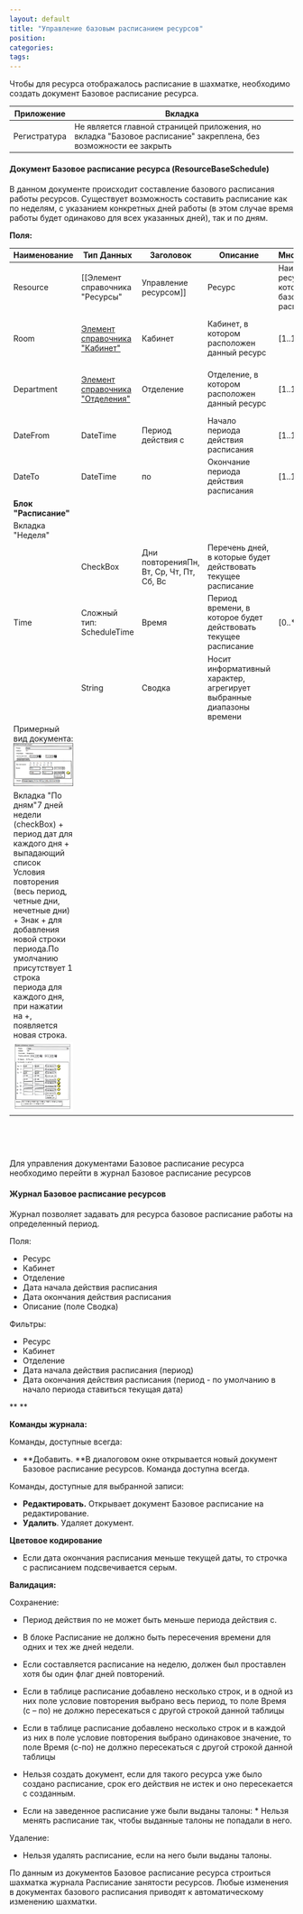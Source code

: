 ```yaml
---
layout: default
title: "Управление базовым расписанием ресурсов"
position: 
categories: 
tags: 
---
```


Чтобы для ресурса отображалось расписание в шахматке, необходимо создать документ Базовое расписание ресурса.

|Приложение|Вкладка|
|----------|-------|
|Регистратура|Не является главной страницей приложения, но вкладка "Базовое расписание" закреплена, без возможности ее закрыть|

#### Документ Базовое расписание ресурса (ResourceBaseSchedule)

В данном документе происходит составление базового расписания работы ресурсов. Существует возможность составить расписание как по неделям, с указанием конкретных дней работы (в этом случае время работы будет одинаково для всех указанных дней), так и по дням.

**Поля:**

|Наименование|Тип Данных|Заголовок|Описание|Множественность|Видимость|Автозаполнение|
|------------|----------|---------|--------|---------------|---------|--------------|
|Resource|[[Элемент справочника "Ресурсы"|Управление ресурсом]]|Ресурс |Наименование ресурса, на который создается базовое расписание|[1..1]| | |
|Room|[Элемент справочника "Кабинет"](http://confluence.infinnity.lan/pages/viewpage.action?pageId=49250358)|Кабинет |Кабинет, в котором расположен данный ресурс|[1..1]|readonly|Автоматически заполняется кабинетом из документа "Ресурс".|
|Department|[Элемент справочника "Отделения"](http://confluence.infinnity.lan/pages/viewpage.action?pageId=49250352)|Отделение |Отделение, в котором расположен данный ресурс|[1..1]|readonly|Автоматически заполняется отделением из документа "Ресурс".|
|DateFrom|DateTime|Период действия с|Начало периода действия расписания|[1..1]| |Текущая дата|
|DateTo|DateTime|по|Окончание периода действия расписания|[1..1]| | |
|**Блок "Расписание"**|
|Вкладка "Неделя"|
| |CheckBox|Дни повторенияПн, Вт, Ср, Чт, Пт, Сб, Вс|Перечень дней, в которые будет действовать текущее расписание| | | |
|Time|Сложный тип: ScheduleTime|Время|Период времени, в которое будет действовать текущее расписание|[0..*]| | |
| |String|Сводка|Носит информативный характер, агрегирует выбранные диапазоны времени| |readonly|Заполняется автоматически.|
|Примерный вид документа:![](bazovoe-raspisanie.png)|
|Вкладка "По дням"7 дней недели (checkBox) + период дат для каждого дня + выпадающий список Условия повторения (весь период, четные дни, нечетные дни) + Знак + для добавления новой строки периода.По умолчанию присутствует 1 строка периода для каждого дня, при нажатии на +, появляется новая строка.|
|![](bazovoe-raspisanie---po-dnyam.png.png)|

 

 

Для управления документами Базовое расписание ресурса необходимо перейти в журнал Базовое расписание ресурсов

#### Журнал Базовое расписание ресурсов

Журнал позволяет задавать для ресурса базовое расписание работы на определенный период.

Поля:

* Ресурс
* Кабинет
* Отделение
* Дата начала действия расписания
* Дата окончания действия расписания
* Описание (поле Сводка)

Фильтры:

* Ресурс
* Кабинет
* Отделение
* Дата начала действия расписания (период)
* Дата окончания действия расписания (период - по умолчанию в начало периода ставиться текущая дата)

** **

**Команды журнала:**

Команды, доступные всегда:

* **Добавить. **В диалоговом окне открывается новый документ Базовое расписание ресурсов. Команда доступна всегда.

Команды, доступные для выбранной записи:

* **Редактировать.** Открывает документ Базовое расписание на редактирование.
* **Удалить**. Удаляет документ.

**Цветовое кодирование**

* Если дата окончания расписания меньше текущей даты, то строчка с расписанием подсвечивается серым.

**Валидация:**

Сохранение:

* Период действия по не может быть меньше периода действия с.
* В блоке Расписание не должно быть пересечения времени для одних и тех же дней недели.
* Если составляется расписание на неделю, должен был проставлен хотя бы один флаг дней повторений.
* Если в таблице расписание добавлено несколько строк, и в одной из них поле условие повторения выбрано весь период, то поле Время (с – по) не должно пересекаться с другой строкой данной таблицы
* Если в таблице расписание добавлено несколько строк и в каждой из них в поле условие повторения выбрано одинаковое значение, то поле Время (с-по) не должно пересекаться с другой строкой данной таблицы
* Нельзя создать документ, если для такого ресурса уже было создано расписание, срок его действия не истек и оно пересекается с созданным.

* Если на заведенное расписание уже были выданы талоны:  * Нельзя менять расписание так, чтобы выданные талоны не попадали в него.



Удаление:

* Нельзя удалять расписание, если на него были выданы талоны.

По данным из документов Базовое расписание ресурса строиться шахматка журнала Расписание занятости ресурсов. Любые изменения в документах базового расписания приводят к автоматическому изменению шахматки.

 

